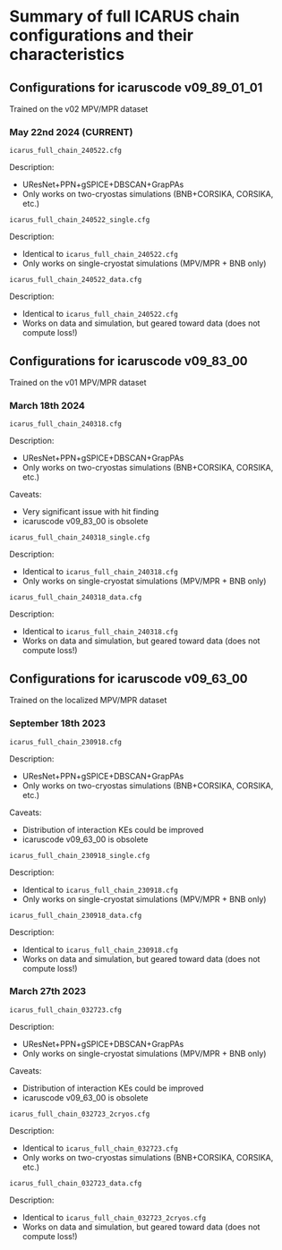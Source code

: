 # Summary of full ICARUS chain configurations and their characteristics

## Configurations for icaruscode v09\_89\_01\_01

Trained on the v02 MPV/MPR dataset

### May 22nd 2024 (CURRENT)

```shell
icarus_full_chain_240522.cfg
```

Description:
  - UResNet+PPN+gSPICE+DBSCAN+GrapPAs
  - Only works on two-cryostas simulations (BNB+CORSIKA, CORSIKA, etc.)


```shell
icarus_full_chain_240522_single.cfg
```

Description:
  - Identical to `icarus_full_chain_240522.cfg`
  - Only works on single-cryostat simulations (MPV/MPR + BNB only)


```shell
icarus_full_chain_240522_data.cfg
```

Description:
  - Identical to `icarus_full_chain_240522.cfg`
  - Works on data and simulation, but geared toward data (does not compute loss!)


## Configurations for icaruscode v09\_83\_00

Trained on the v01 MPV/MPR dataset

### March 18th 2024

```shell
icarus_full_chain_240318.cfg
```

Description:
  - UResNet+PPN+gSPICE+DBSCAN+GrapPAs
  - Only works on two-cryostas simulations (BNB+CORSIKA, CORSIKA, etc.)

Caveats:
  - Very significant issue with hit finding
  - icaruscode v09\_83\_00 is obsolete


```shell
icarus_full_chain_240318_single.cfg
```

Description:
  - Identical to `icarus_full_chain_240318.cfg`
  - Only works on single-cryostat simulations (MPV/MPR + BNB only)


```shell
icarus_full_chain_240318_data.cfg
```

Description:
  - Identical to `icarus_full_chain_240318.cfg`
  - Works on data and simulation, but geared toward data (does not compute loss!)


## Configurations for icaruscode v09\_63\_00

Trained on the localized MPV/MPR dataset

### September 18th 2023

```shell
icarus_full_chain_230918.cfg
```

Description:
  - UResNet+PPN+gSPICE+DBSCAN+GrapPAs
  - Only works on two-cryostas simulations (BNB+CORSIKA, CORSIKA, etc.)

Caveats:
  - Distribution of interaction KEs could be improved
  - icaruscode v09\_63\_00 is obsolete


```shell
icarus_full_chain_230918_single.cfg
```

Description:
  - Identical to `icarus_full_chain_230918.cfg`
  - Only works on single-cryostat simulations (MPV/MPR + BNB only)


```shell
icarus_full_chain_230918_data.cfg
```

Description:
  - Identical to `icarus_full_chain_230918.cfg`
  - Works on data and simulation, but geared toward data (does not compute loss!)


### March 27th 2023

```shell
icarus_full_chain_032723.cfg
```

Description:
  - UResNet+PPN+gSPICE+DBSCAN+GrapPAs
  - Only works on single-cryostat simulations (MPV/MPR + BNB only)

Caveats:
  - Distribution of interaction KEs could be improved
  - icaruscode v09\_63\_00 is obsolete


```shell
icarus_full_chain_032723_2cryos.cfg
```

Description:
  - Identical to `icarus_full_chain_032723.cfg`
  - Only works on two-cryostas simulations (BNB+CORSIKA, CORSIKA, etc.)


```shell
icarus_full_chain_032723_data.cfg
```

Description:
  - Identical to `icarus_full_chain_032723_2cryos.cfg`
  - Works on data and simulation, but geared toward data (does not compute loss!)
